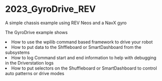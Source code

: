 # 2023_GyroDrive_REV
A simple chassis example using REV Neos and a NavX gyro
<p>
The GyroDrive example shows
<ls>
<li> How to use the wpilib command based framework to drive your robot</li>
<li> How to put data to the Shffleboard or SmartDashboard from the subsystems</li>
<li> How to log Command start and end information to help with debugging in the Driverstation logs</li>
<li> How to put selectors on the Shuffleboard or SmartDashboard to control auto patterns or drive modes</li>
</ls>
